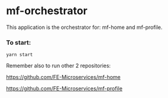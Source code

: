 # mf-orchestrator

This application is the orchestrator for: mf-home and mf-profile.

### To start:

`yarn start`

Remember also to run other 2 repositories:

https://github.com/FE-Microservices/mf-home

https://github.com/FE-Microservices/mf-profile
